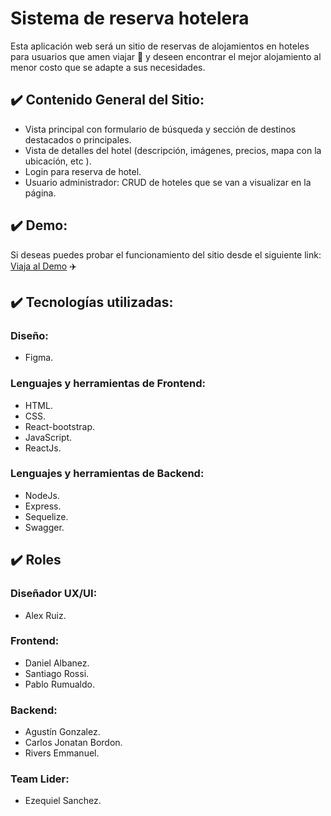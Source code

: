 # Sistema de reserva hotelera

Esta aplicación web será un sitio de reservas de 
alojamientos en hoteles para usuarios que amen 
viajar 🚀 y deseen encontrar el mejor alojamiento al menor costo
que se adapte a sus necesidades.

## ✔️ Contenido General del Sitio:

- Vista principal con formulario de búsqueda y sección de destinos destacados o principales.
- Vista de detalles del hotel (descripción, imágenes, precios, mapa con la ubicación, etc ).
- Login para reserva de hotel. 
- Usuario administrador: CRUD de hoteles que se van a visualizar en la página.

## ✔️ Demo:

Si deseas puedes probar el funcionamiento del sitio desde el siguiente link:
<a href="https://reservas-hotel.netlify.app/" target="_blank" rel="noopener noreferrer">Viaja al Demo</a> ✈️

## ✔️ Tecnologías utilizadas:

### Diseño:
- Figma.

### Lenguajes y herramientas de Frontend:
- HTML.
- CSS.
- React-bootstrap.
- JavaScript.
- ReactJs.

### Lenguajes y herramientas de Backend:
- NodeJs.
- Express.
- Sequelize.
- Swagger.

## ✔️ Roles

### Diseñador UX/UI:
- Alex Ruiz.

### Frontend:
- Daniel Albanez.
- Santiago Rossi.
- Pablo Rumualdo.

### Backend:
- Agustín Gonzalez.
- Carlos Jonatan Bordon.
- Rivers Emmanuel.

### Team Lider:
- Ezequiel Sanchez.
